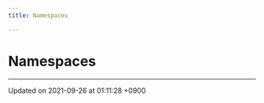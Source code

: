 ```yaml
---
title: Namespaces

---
```


# Namespaces







-------------------------------

Updated on 2021-09-26 at 01:11:28 +0900

